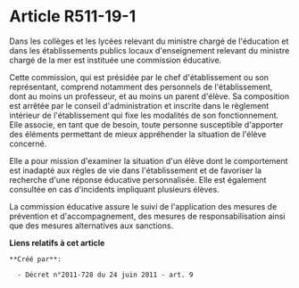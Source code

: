 # Article R511-19-1

Dans les collèges et les lycées relevant du ministre chargé de l'éducation et dans les établissements publics locaux
d'enseignement relevant du ministre chargé de la mer est instituée une commission éducative. 

Cette commission, qui est présidée par le chef d'établissement ou son représentant, comprend notamment des personnels de
l'établissement, dont au moins un professeur, et au moins un parent d'élève. Sa composition est arrêtée par le conseil
d'administration et inscrite dans le règlement intérieur de l'établissement qui fixe les modalités de son fonctionnement.
Elle associe, en tant que de besoin, toute personne susceptible d'apporter des éléments permettant de mieux appréhender la
situation de l'élève concerné. 

Elle a pour mission d'examiner la situation d'un élève dont le comportement est inadapté aux règles de vie dans
l'établissement et de favoriser la recherche d'une réponse éducative personnalisée. Elle est également consultée en cas
d'incidents impliquant plusieurs élèves. 

La commission éducative assure le suivi de l'application des mesures de prévention et d'accompagnement, des mesures de
responsabilisation ainsi que des mesures alternatives aux sanctions.

**Liens relatifs à cet article**

	**Créé par**:

	  - Décret n°2011-728 du 24 juin 2011 - art. 9
